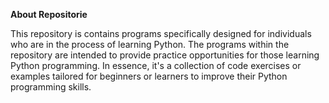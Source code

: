 **About Repositorie**

This repository is contains programs specifically designed for individuals who are in the process of learning Python. 
The programs within the repository are intended to provide practice opportunities for those learning Python programming. 
In essence, it's a collection of code exercises or examples tailored for beginners or learners to improve their Python programming skills.
